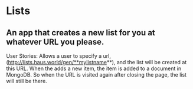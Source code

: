 # Lists
## An app that creates a new list for you at whatever URL you please.

User Stories:
Allows a user to specify a url, (http://lists.haus.world/gen/**mylistname**), and the list will be created at this URL.
When the adds a new item, the item is added to a document in MongoDB. So when the URL is visited again after closing the page, the list will still be there. 


